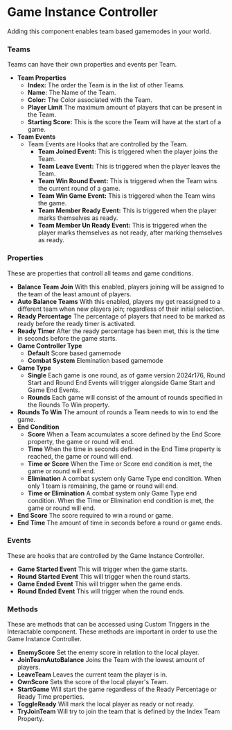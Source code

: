 # Game Instance Controller
Adding this component enables team based gamemodes in your world.

### Teams
Teams can have their own properties and events per Team. 
+ **Team Properties**
  - **Index:** The order the Team is in the list of other Teams.
  - **Name:** The Name of the Team.
  - **Color:** The Color associated with the Team.
  - **Player Limit** The maximum amount of players that can be present in the Team.
  - **Starting Score:** This is the score the Team will have at the start of a game.
+ **Team Events**
  - Team Events are Hooks that are controlled by the Team.
    * **Team Joined Event:** This is triggered when the player joins the Team.
    * **Team Leave Event:** This is triggered when the player leaves the Team.
    * **Team Win Round Event:** This is triggered when the Team wins the current round of a game.
    * **Team Win Game Event:** This is triggered when the Team wins the game.
    * **Team Member Ready Event:** This is triggered when the player marks themselves as ready.
    * **Team Member Un Ready Event:** This is triggered when the player marks themselves as not ready, after marking themselves as ready.
   
### Properties
These are properties that controll all teams and game conditions.

+ **Balance Team Join** With this enabled, players joining will be assigned to the team of the least amount of players.
+ **Auto Balance Teams** With this enabled, players my get reassigned to a different team when new players join; regardless of their initial selection.
+ **Ready Percentage** The percentage of players that need to be marked as ready before the ready timer is activated.
+ **Ready Timer** After the ready percentage has been met, this is the time in seconds before the game starts.
+ **Game Controller Type**
  - **Default** Score based gamemode
  - **Combat System** Elemination based gamemode
+ **Game Type**
  - **Single** Each game is one round, as of game version 2024r176, Round Start and Round End Events will trigger alongside Game Start and Game End Events.
  - **Rounds** Each game will consist of the amount of rounds specified in the Rounds To Win property.
+ **Rounds To Win** The amount of rounds a Team needs to win to end the game.
+ **End Condition**
  - **Score** When a Team accumulates a score defined by the End Score property, the game or round will end.
  - **Time** When the time in seconds defined in the End Time property is reached, the game or round will end.
  - **Time or Score** When the Time or Score end condition is met, the game or round will end.
  - **Elimination** A combat system only Game Type end condition. When only 1 team is remaining, the game or round will end.
  - **Time or Elimination** A combat system only Game Type end condition. When the Time or Elimination end condition is met, the game or round will end.
+ **End Score** The score required to win a round or game.
+ **End Time** The amount of time in seconds before a round or game ends.

### Events
These are hooks that are controlled by the Game Instance Controller.

+ **Game Started Event** This will trigger when the game starts.
+ **Round Started Event** This will trigger when the round starts.
+ **Game Ended Event** This will trigger when the game ends.
+ **Round Ended Event** This will trigger when the round ends.

### Methods
These are methods that can be accessed using Custom Triggers in the Interactable component. These methods are important in order to use the Game Instance Controller.
+ **EnemyScore** Set the enemy score in relation to the local player.
+ **JoinTeamAutoBalance** Joins the Team with the lowest amount of players.
+ **LeaveTeam** Leaves the current team the player is in.
+ **OwnScore** Sets the score of the local player's Team.
+ **StartGame** Will start the game regardless of the Ready Percentage or Ready Time properties.
+ **ToggleReady** Will mark the local player as ready or not ready.
+ **TryJoinTeam** Will try to join the team that is defined by the Index Team Property.
